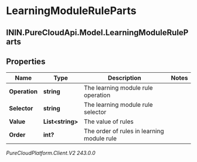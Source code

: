 # LearningModuleRuleParts

## ININ.PureCloudApi.Model.LearningModuleRuleParts

## Properties

|Name | Type | Description | Notes|
|------------ | ------------- | ------------- | -------------|
| **Operation** | **string** | The learning module rule operation | |
| **Selector** | **string** | The learning module rule selector | |
| **Value** | **List&lt;string&gt;** | The value of rules | |
| **Order** | **int?** | The order of rules in learning module rule | |



_PureCloudPlatform.Client.V2 243.0.0_

